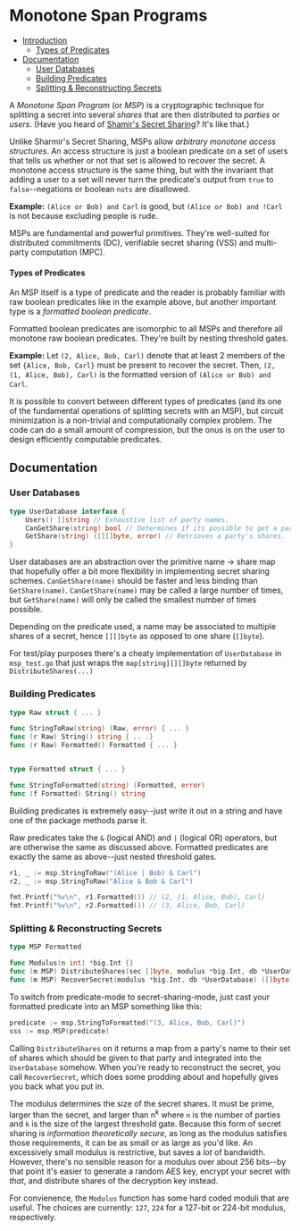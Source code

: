 Monotone Span Programs
======================

- [Introduction](#monotone-span-programs)
  - [Types of Predicates](#types-of-predicates)
- [Documentation](#documentation)
  - [User Databases](#user-databases)
  - [Building Predicates](#building-predicates)
  - [Splitting & Reconstructing Secrets](#splitting--reconstructing-secrets)

A *Monotone Span Program* (or *MSP*) is a cryptographic technique for splitting
a secret into several *shares* that are then distributed to *parties* or
*users*.  (Have you heard of [Shamir's Secret Sharing](http://en.wikipedia.org/wiki/Shamir%27s_Secret_Sharing)?  It's like that.)

Unlike Sharmir's Secret Sharing, MSPs allow *arbitrary monotone access
structures*.  An access structure is just a boolean predicate on a set of users
that tells us whether or not that set is allowed to recover the secret.  A
monotone access structure is the same thing, but with the invariant that adding
a user to a set will never turn the predicate's output from `true` to
`false`--negations or boolean `nots` are disallowed.

**Example:**  `(Alice or Bob) and Carl` is good, but `(Alice or Bob) and !Carl`
is not because excluding people is rude.

MSPs are fundamental and powerful primitives.  They're well-suited for
distributed commitments (DC), verifiable secret sharing (VSS) and multi-party
computation (MPC).


#### Types of Predicates

An MSP itself is a type of predicate and the reader is probably familiar with
raw boolean predicates like in the example above, but another important type is
a *formatted boolean predicate*.

Formatted boolean predicates are isomorphic to all MSPs and therefore all
monotone raw boolean predicates.  They're built by nesting threshold gates.

**Example:**  Let `(2, Alice, Bob, Carl)` denote that at least 2 members of the
set `{Alice, Bob, Carl}` must be present to recover the secret.  Then,
`(2, (1, Alice, Bob), Carl)` is the formatted version of
`(Alice or Bob) and Carl`.

It is possible to convert between different types of predicates (and its one of
the fundamental operations of splitting secrets with an MSP), but circuit
minimization is a non-trivial and computationally complex problem.  The code can
do a small amount of compression, but the onus is on the user to design
efficiently computable predicates.


Documentation
-------------

### User Databases

```go
type UserDatabase interface {
	Users() []string // Exhaustive list of party names.
	CanGetShare(string) bool // Determines if its possible to get a party's shares.
	GetShare(string) ([][]byte, error) // Retrieves a party's shares.
}
```

User databases are an abstraction over the primitive name -> share map that
hopefully offer a bit more flexibility in implementing secret sharing schemes.
`CanGetShare(name)` should be faster and less binding than `GetShare(name)`.
`CanGetShare(name)` may be called a large number of times, but `GetShare(name)`
will only be called the smallest number of times possible.

Depending on the predicate used, a name may be associated to multiple shares of
a secret, hence `[][]byte` as opposed to one share (`[]byte`).

For test/play purposes there's a cheaty implementation of `UserDatabase` in
`msp_test.go` that just wraps the `map[string][][]byte` returned by
`DistributeShares(...)`

### Building Predicates

```go
type Raw struct { ... }

func StringToRaw(string) (Raw, error) { ... }
func (r Raw) String() string { .. .}
func (r Raw) Formatted() Formatted { ... }


type Formatted struct { ... }

func StringToFormatted(string) (Formatted, error)
func (f Formatted) String() string
```

Building predicates is extremely easy--just write it out in a string and have
one of the package methods parse it.

Raw predicates take the `&` (logical AND) and `|` (logical OR) operators, but
are otherwise the same as discussed above.  Formatted predicates are exactly the
same as above--just nested threshold gates.

```go
r1, _ := msp.StringToRaw("(Alice | Bob) & Carl")
r2, _ := msp.StringToRaw("Alice & Bob & Carl")

fmt.Printf("%v\n", r1.Formatted()) // (2, (1, Alice, Bob), Carl)
fmt.Printf("%v\n", r2.Formatted()) // (3, Alice, Bob, Carl)
```

### Splitting & Reconstructing Secrets

```go
type MSP Formatted

func Modulus(n int) *big.Int {}
func (m MSP) DistributeShares(sec []byte, modulus *big.Int, db *UserDatabase) (map[string][][]byte, error) {}
func (m MSP) RecoverSecret(modulus *big.Int, db *UserDatabase) ([]byte, error) {}
```

To switch from predicate-mode to secret-sharing-mode, just cast your formatted
predicate into an MSP something like this:
```go
predicate := msp.StringToFormatted("(3, Alice, Bob, Carl)")
sss := msp.MSP(predicate)
```

Calling `DistributeShares` on it returns a map from a party's name to their set
of shares which should be given to that party and integrated into the
`UserDatabase` somehow.  When you're ready to reconstruct the secret, you call
`RecoverSecret`, which does some prodding about and hopefully gives you back
what you put in.

The modulus determines the size of the secret shares.  It must be prime, larger
than the secret, and larger than n<sup>k</sup> where `n` is the number of
parties and `k` is the size of the largest threshold gate.  Because this form of
secret sharing is *information theoretically secure*, as long as the modulus
satisfies those requirements, it can be as small or as large as you'd like.  An
excessively small modulus is restrictive, but saves a *lot* of bandwidth.
However, there's no sensible reason for a modulus over about 256 bits--by that
point it's easier to generate a random AES key, encrypt your secret with *that*,
and distribute shares of the decryption key instead.

For convienence, the `Modulus` function has some hard coded moduli that are
useful.  The choices are currently: `127`, `224` for a 127-bit or 224-bit
modulus, respectively.
